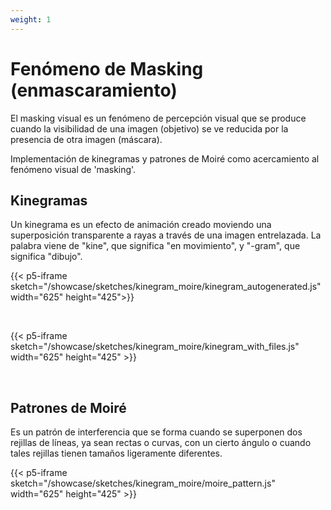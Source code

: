 ```yaml
---
weight: 1
---
```


# Fenómeno de Masking (enmascaramiento)

El masking visual es un fenómeno de percepción visual que se produce cuando la visibilidad de una imagen (objetivo) se ve reducida por la presencia de otra imagen (máscara).
<br>

Implementación de kinegramas y patrones de Moiré como acercamiento al fenómeno visual de 'masking'.

## Kinegramas

Un kinegrama es un efecto de animación creado moviendo una superposición transparente a rayas a través de una imagen entrelazada. La palabra viene de "kine", que significa "en movimiento", y "-gram", que significa "dibujo".

{{< p5-iframe sketch="/showcase/sketches/kinegram_moire/kinegram_autogenerated.js" width="625" height="425">}}

<br>

{{< p5-iframe sketch="/showcase/sketches/kinegram_moire/kinegram_with_files.js" width="625" height="425" >}}

<br>

## Patrones de Moiré

Es un patrón de interferencia que se forma cuando se superponen dos rejillas de líneas, ya sean rectas o curvas, con un cierto ángulo​ o cuando tales rejillas tienen tamaños ligeramente diferentes.

{{< p5-iframe sketch="/showcase/sketches/kinegram_moire/moire_pattern.js" width="625" height="425" >}}
